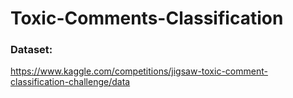 # Toxic-Comments-Classification

### Dataset:
https://www.kaggle.com/competitions/jigsaw-toxic-comment-classification-challenge/data
